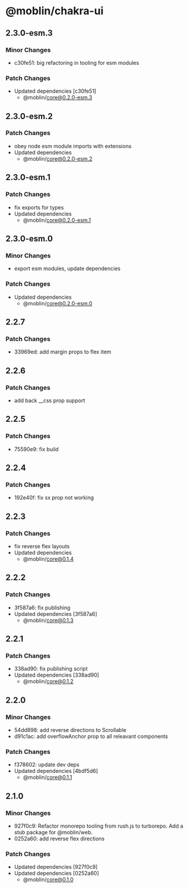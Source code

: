 # @moblin/chakra-ui

## 2.3.0-esm.3

### Minor Changes

- c30fe51: big refactoring in tooling for esm modules

### Patch Changes

- Updated dependencies [c30fe51]
  - @moblin/core@0.2.0-esm.3

## 2.3.0-esm.2

### Patch Changes

- obey node esm module imports with extensions
- Updated dependencies
  - @moblin/core@0.2.0-esm.2

## 2.3.0-esm.1

### Patch Changes

- fix exports for types
- Updated dependencies
  - @moblin/core@0.2.0-esm.1

## 2.3.0-esm.0

### Minor Changes

- export esm modules, update dependencies

### Patch Changes

- Updated dependencies
  - @moblin/core@0.2.0-esm.0

## 2.2.7

### Patch Changes

- 33969ed: add margin props to flex item

## 2.2.6

### Patch Changes

- add back \_\_css prop support

## 2.2.5

### Patch Changes

- 75590e9: fix build

## 2.2.4

### Patch Changes

- 192e40f: fix sx prop not working

## 2.2.3

### Patch Changes

- fix reverse flex layouts
- Updated dependencies
  - @moblin/core@0.1.4

## 2.2.2

### Patch Changes

- 3f587a6: fix publishing
- Updated dependencies [3f587a6]
  - @moblin/core@0.1.3

## 2.2.1

### Patch Changes

- 338ad90: fix publishing script
- Updated dependencies [338ad90]
  - @moblin/core@0.1.2

## 2.2.0

### Minor Changes

- 54dd898: add reverse directions to Scrollable
- d91c1ac: add overflowAnchor prop to all releavant components

### Patch Changes

- f378602: update dev deps
- Updated dependencies [4bdf5d6]
  - @moblin/core@0.1.1

## 2.1.0

### Minor Changes

- 927f0c9: Refactor monorepo tooling from rush.js to turborepo. Add a stub package for @moblin/web.
- 0252a60: add reverse flex directions

### Patch Changes

- Updated dependencies [927f0c9]
- Updated dependencies [0252a60]
  - @moblin/core@0.1.0
